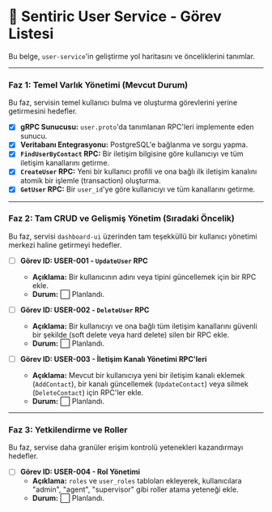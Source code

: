 # 👤 Sentiric User Service - Görev Listesi

Bu belge, `user-service`'in geliştirme yol haritasını ve önceliklerini tanımlar.

---

### Faz 1: Temel Varlık Yönetimi (Mevcut Durum)

Bu faz, servisin temel kullanıcı bulma ve oluşturma görevlerini yerine getirmesini hedefler.

-   [x] **gRPC Sunucusu:** `user.proto`'da tanımlanan RPC'leri implemente eden sunucu.
-   [x] **Veritabanı Entegrasyonu:** PostgreSQL'e bağlanma ve sorgu yapma.
-   [x] **`FindUserByContact` RPC:** Bir iletişim bilgisine göre kullanıcıyı ve tüm iletişim kanallarını getirme.
-   [x] **`CreateUser` RPC:** Yeni bir kullanıcı profili ve ona bağlı ilk iletişim kanalını atomik bir işlemle (transaction) oluşturma.
-   [x] **`GetUser` RPC:** Bir `user_id`'ye göre kullanıcıyı ve tüm kanallarını getirme.

---

### Faz 2: Tam CRUD ve Gelişmiş Yönetim (Sıradaki Öncelik)

Bu faz, servisi `dashboard-ui` üzerinden tam teşekküllü bir kullanıcı yönetimi merkezi haline getirmeyi hedefler.

-   [ ] **Görev ID: USER-001 - `UpdateUser` RPC**
    -   **Açıklama:** Bir kullanıcının adını veya tipini güncellemek için bir RPC ekle.
    -   **Durum:** ⬜ Planlandı.

-   [ ] **Görev ID: USER-002 - `DeleteUser` RPC**
    -   **Açıklama:** Bir kullanıcıyı ve ona bağlı tüm iletişim kanallarını güvenli bir şekilde (soft delete veya hard delete) silen bir RPC ekle.
    -   **Durum:** ⬜ Planlandı.

-   [ ] **Görev ID: USER-003 - İletişim Kanalı Yönetimi RPC'leri**
    -   **Açıklama:** Mevcut bir kullanıcıya yeni bir iletişim kanalı eklemek (`AddContact`), bir kanalı güncellemek (`UpdateContact`) veya silmek (`DeleteContact`) için RPC'ler ekle.
    -   **Durum:** ⬜ Planlandı.

---

### Faz 3: Yetkilendirme ve Roller

Bu faz, servise daha granüler erişim kontrolü yetenekleri kazandırmayı hedefler.

-   [ ] **Görev ID: USER-004 - Rol Yönetimi**
    -   **Açıklama:** `roles` ve `user_roles` tabloları ekleyerek, kullanıcılara "admin", "agent", "supervisor" gibi roller atama yeteneği ekle.
    -   **Durum:** ⬜ Planlandı.